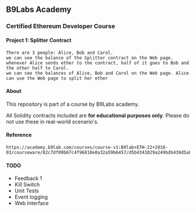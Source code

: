 ## B9Labs Academy

### Certified Ethereum Developer Course

#### Project 1: Splitter Contract

    There are 3 people: Alice, Bob and Carol.
    we can see the balance of the Splitter contract on the Web page.
    whenever Alice sends ether to the contract, half of it goes to Bob and the other half to Carol.
    we can see the balances of Alice, Bob and Carol on the Web page. Alice can use the Web page to split her ether

#### About
This repository is part of a course by B9Labs academy.

All Solidity contracts included are **for educational purposes only**. Please do not use these in real-world scenario's.

#### Reference

    https://academy.b9lab.com/courses/course-v1:B9lab+ETH-22+2018-03/courseware/82c7df09b67c4f96818e0a32a59b6457/d5b4341029a249bdb438d5a87a9c5a94

#### TODO
- Feedback 1
- Kill Switch
- Unit Tests
- Event logging
- Web Interface
